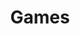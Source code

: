 ---
layout: cat
title: Games
permalink: /games/
longtitle: Get addicted by some of my awsome games
type: games
---